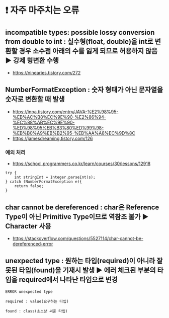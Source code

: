 # ❗ 자주 마주치는 오류

## incompatible types: possible lossy conversion from double to int : 실수형(float, double)을 int로 변환할 경우 소수점 아래의 수를 잃게 되므로 허용하지 않음 ▶ 강제 형변환 수행
- https://ninearies.tistory.com/272

## NumberFormatException : 숫자 형태가 아닌 문자열을 숫자로 변환할 때 발생
- https://inpa.tistory.com/entry/JAVA-%E2%98%95-%EB%AC%B8%EC%9E%90-%E2%86%94-%EC%88%AB%EC%9E%90-%ED%98%95%EB%B3%80%ED%99%98-%EB%B0%A9%EB%B2%95-%EB%AA%A8%EC%9D%8C
- https://jamesdreaming.tistory.com/126

### 예외 처리
- https://school.programmers.co.kr/learn/courses/30/lessons/12918
```
try {
    int stringInt = Integer.parseInt(s);
} catch (NumberFormatException e){
    return false;
}
```

## char cannot be dereferenced : char은 Reference Type이 아닌 Primitive Type이므로 역참조 불가 ▶ Character 사용
- https://stackoverflow.com/questions/5527114/char-cannot-be-dereferenced-error

## unexpected type : 원하는 타입(required)이 아니라 잘못된 타입(found)을 기재시 발생 ▶ 에러 체크된 부분의 타입을 required에서 나타난 타입으로 변경
```
ERROR unexpected type

required : value(요구하는 타입)

found : class(소스상 써준 타입)
```
